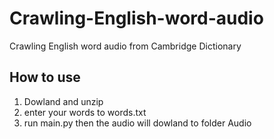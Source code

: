 # Crawling-English-word-audio
Crawling English word audio from Cambridge Dictionary

## How to use

1. Dowland and unzip
2. enter your words to words.txt
3. run main.py then the audio will dowland to folder Audio
